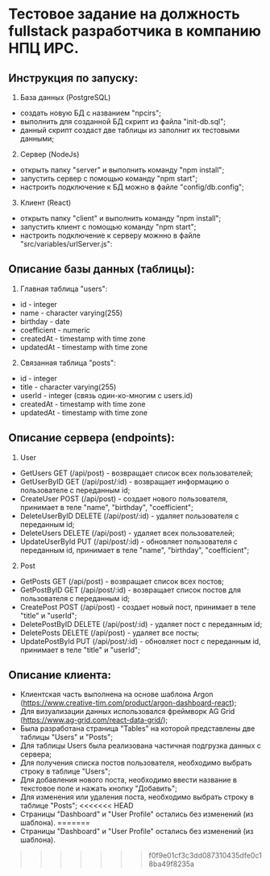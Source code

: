 # Тестовое задание на должность fullstack разработчика в компанию НПЦ ИРС.

## Инструкция по запуску:

1) База данных (PostgreSQL)
- создать новую БД с названием "npcirs";
- выполнить для созданной БД скрипт из файла "init-db.sql";
- данный скрипт создаст две таблицы из заполнит их тестовыми данными;

2) Сервер (NodeJs)
- открыть папку "server" и выполнить команду "npm install";
- запустить сервер с помощью команду "npm start";
- настроить подключение к БД можно в файле "config/db.config";

3) Клиент (React)
- открыть папку "client" и выполнить команду "npm install";
- запустить клиент с помощью команду "npm start";
- настроить подключение к серверу можнно в файле "src/variables/urlServer.js":

## Описание базы данных (таблицы):
1) Главная таблица "users":
- id - integer
- name - character varying(255)
- birthday - date
- coefficient - numeric
- createdAt - timestamp with time zone
- updatedAt - timestamp with time zone
2) Связанная таблица "posts":
- id - integer
- title - character varying(255)
- userId - integer (связь один-ко-многим с users.id)
- createdAt - timestamp with time zone
- updatedAt - timestamp with time zone

## Описание сервера (endpoints):
1) User
- GetUsers GET (/api/post) - возвращает список всех пользователей;
- GetUserByID GET (/api/post/:id) - возвращает информацию о пользователе с переданным id;
- CreateUser POST (/api/post) - создает нового пользователя, принимает в теле "name", "birthday", "coefficient";
- DeleteUserByID DELETE (/api/post/:id) - удаляет пользователя с переданным id;
- DeleteUsers DELETE (/api/post) - удаляет всех пользователей;
- UpdateUserById PUT (/api/post/:id) - обновляет пользователя с переданным id, принимает в теле "name", "birthday", "coefficient";
2) Post
- GetPosts GET (/api/post) - возвращает список всех постов;
- GetPostByID GET (/api/post/:id) - возвращает список постов для пользователя с переданным id;
- CreatePost POST (/api/post) - создает новый пост, принимает в теле "title" и "userId";
- DeletePostByID DELETE (/api/post/:id) - удаляет пост с переданным id;
- DeletePosts DELETE (/api/post) - удаляет все посты;
- UpdatePostById PUT (/api/post/:id) - обновляет пост с переданным id, принимает в теле "title" и "userId";

## Описание клиента:
- Клиентская часть выполнена на основе шаблона Argon (https://www.creative-tim.com/product/argon-dashboard-react);
- Для визуализации данных использовался фреймворк AG Grid (https://www.ag-grid.com/react-data-grid/);
- Была разработана страница "Tables" на которой представлены две таблицы "Users" и "Posts";
- Для таблицы Users была реализована частичная подгрузка данных с сервера;
- Для получения списка постов пользователя, необходимо выбрать строку в таблице "Users";
- Для добавления нового поста, необходимо ввести название в текстовое поле и нажать кнопку "Добавить";
- Для изменения или удаления поста, необходимо выбрать строку в таблице "Posts";
<<<<<<< HEAD
- Страницы "Dashboard" и "User Profile" остались без изменений (из шаблона).
=======
- Страницы "Dashboard" и "User Profile" остались без изменений (из шаблона).
>>>>>>> f0f9e01cf3c3dd087310435dfe0c18ba49f8235a
